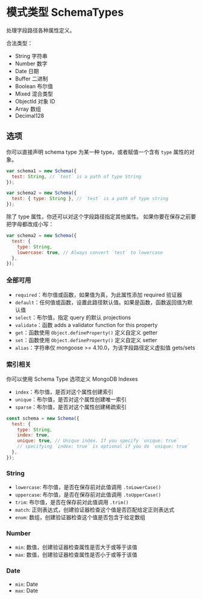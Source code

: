 # 模式类型 SchemaTypes

处理字段路径各种属性定义。

合法类型：

- String 字符串
- Number 数字
- Date 日期
- Buffer 二进制
- Boolean 布尔值
- Mixed 混合类型
- ObjectId 对象 ID
- Array 数组
- Decimal128

## 选项

你可以直接声明 schema type 为某一种 type，或者赋值一个含有 `type` 属性的对象。

```js
var schema1 = new Schema({
  test: String, // `test` is a path of type String
});

var schema2 = new Schema({
  test: { type: String }, // `test` is a path of type string
});
```

除了 type 属性，你还可以对这个字段路径指定其他属性。 如果你要在保存之前要把字母都改成小写：

```js
var schema2 = new Schema({
  test: {
    type: String,
    lowercase: true, // Always convert `test` to lowercase
  },
});
```

### 全部可用

- `required`：布尔值或函数，如果值为真，为此属性添加 required 验证器
- `default`：任何值或函数，设置此路径默认值。如果是函数，函数返回值为默认值
- `select`：布尔值，指定 query 的默认 projections
- `validate`：函数 adds a validator function for this property
- `get`：函数使用 `Object.defineProperty()` 定义自定义 getter
- `set`：函数使用 `Object.defineProperty()` 定义自定义 setter
- `alias`：字符串仅 mongoose >= 4.10.0，为该字段路径定义虚拟值 gets/sets

### 索引相关

你可以使用 Schema Type 选项定义 MongoDB Indexes

- `index`：布尔值，是否对这个属性创建索引
- `unique`：布尔值，是否对这个属性创建唯一索引
- `sparse`：布尔值，是否对这个属性创建稀疏索引

```js
const schema = new Schema({
  test: {
    type: String,
    index: true,
    unique: true, // Unique index. If you specify `unique: true`
    // specifying `index: true` is optional if you do `unique: true`
  },
});
```

### String

- `lowercase`: 布尔值，是否在保存前对此值调用 `.toLowerCase()`
- `uppercase`: 布尔值，是否在保存前对此值调用 `.toUpperCase()`
- `trim`: 布尔值，是否在保存前对此值调用 `.trim()`
- `match`: 正则表达式，创建验证器检查这个值是否匹配给定正则表达式
- `enum`: 数组，创建验证器检查这个值是否包含于给定数组

### Number

- `min`: 数值，创建验证器检查属性是否大于或等于该值
- `max`: 数值，创建验证器检查属性是否小于或等于该值

### Date

- `min`: Date
- `max`: Date
